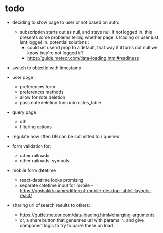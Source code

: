 # todo

- deciding to show page to user or not based on auth:
	- subscription starts out as null, and stays null if not logged in. this presents some problems telling whether page is loading or user just isnt logged in. potential solutions :
		- could set userid prop to a default, that way if it turns out null we know they're not logged in?
		- https://guide.meteor.com/data-loading.html#readiness

- switch to objectId with timestamp

- user page
	- preferences form
	- preferences methods
	- allow for note deletion
	- pass note deletion func into notes_table

- query page
	-	d3!
	- filtering options

- regulate how often DB can be submitted to / queried

- form validation for:
	- other railroads
	- other railroads' symbols

- mobile form datetime
	- react-datetime looks promising
	- separate datetime input for mobile - https://goshakkk.name/different-mobile-desktop-tablet-layouts-react/

- sharing url of search results to others:
	- https://guide.meteor.com/data-loading.html#changing-arguments
	- or, a share button that generates url with params in, and give component logic to try to parse these on load